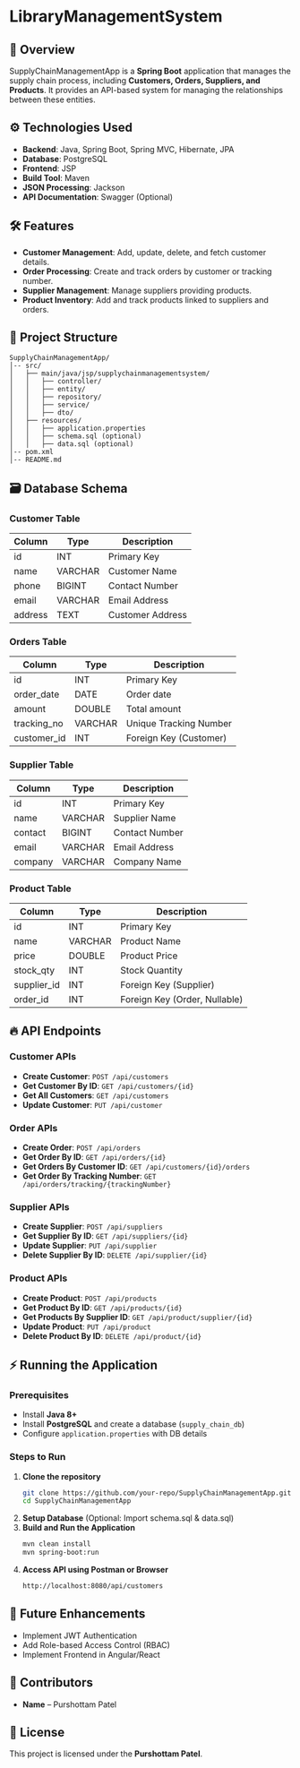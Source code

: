 # LibraryManagementSystem

## 📌 Overview
SupplyChainManagementApp is a **Spring Boot** application that manages the supply chain process, including **Customers, Orders, Suppliers, and Products**. It provides an API-based system for managing the relationships between these entities.

## ⚙️ Technologies Used
- **Backend**: Java, Spring Boot, Spring MVC, Hibernate, JPA
- **Database**: PostgreSQL
- **Frontend**: JSP
- **Build Tool**: Maven
- **JSON Processing**: Jackson
- **API Documentation**: Swagger (Optional)

## 🛠 Features
- **Customer Management**: Add, update, delete, and fetch customer details.
- **Order Processing**: Create and track orders by customer or tracking number.
- **Supplier Management**: Manage suppliers providing products.
- **Product Inventory**: Add and track products linked to suppliers and orders.

## 📂 Project Structure
```
SupplyChainManagementApp/
│-- src/
│   ├── main/java/jsp/supplychainmanagementsystem/
│   │   ├── controller/
│   │   ├── entity/
│   │   ├── repository/
│   │   ├── service/
│   │   ├── dto/
│   ├── resources/
│   │   ├── application.properties
│   │   ├── schema.sql (optional)
│   │   ├── data.sql (optional)
│-- pom.xml
│-- README.md
```

## 🗃 Database Schema
### Customer Table
| Column   | Type     | Description            |
|----------|---------|------------------------|
| id       | INT     | Primary Key            |
| name     | VARCHAR | Customer Name          |
| phone    | BIGINT  | Contact Number         |
| email    | VARCHAR | Email Address          |
| address  | TEXT    | Customer Address       |

### Orders Table
| Column          | Type     | Description                  |
|----------------|---------|------------------------------|
| id            | INT     | Primary Key                  |
| order_date    | DATE    | Order date                   |
| amount        | DOUBLE  | Total amount                 |
| tracking_no   | VARCHAR | Unique Tracking Number       |
| customer_id   | INT     | Foreign Key (Customer)       |

### Supplier Table
| Column     | Type     | Description            |
|-----------|---------|------------------------|
| id        | INT     | Primary Key            |
| name      | VARCHAR | Supplier Name          |
| contact   | BIGINT  | Contact Number         |
| email     | VARCHAR | Email Address          |
| company   | VARCHAR | Company Name           |

### Product Table
| Column      | Type     | Description                    |
|------------|---------|--------------------------------|
| id         | INT     | Primary Key                    |
| name       | VARCHAR | Product Name                   |
| price      | DOUBLE  | Product Price                  |
| stock_qty  | INT     | Stock Quantity                 |
| supplier_id| INT     | Foreign Key (Supplier)         |
| order_id   | INT     | Foreign Key (Order, Nullable)  |

## 🔥 API Endpoints
### Customer APIs
- **Create Customer**: `POST /api/customers`
- **Get Customer By ID**: `GET /api/customers/{id}`
- **Get All Customers**: `GET /api/customers`
- **Update Customer**: `PUT /api/customer`

### Order APIs
- **Create Order**: `POST /api/orders`
- **Get Order By ID**: `GET /api/orders/{id}`
- **Get Orders By Customer ID**: `GET /api/customers/{id}/orders`
- **Get Order By Tracking Number**: `GET /api/orders/tracking/{trackingNumber}`

### Supplier APIs
- **Create Supplier**: `POST /api/suppliers`
- **Get Supplier By ID**: `GET /api/suppliers/{id}`
-  **Update Supplier**: `PUT /api/supplier`
-  **Delete Supplier By ID**: `DELETE /api/supplier/{id}`

### Product APIs
- **Create Product**: `POST /api/products`
- **Get Product By ID**: `GET /api/products/{id}`
- **Get Products By Supplier ID**: `GET /api/product/supplier/{id}`
- **Update Product**: `PUT /api/product`
- **Delete Product By ID**: `DELETE /api/product/{id}`


## ⚡ Running the Application
### Prerequisites
- Install **Java 8+**
- Install **PostgreSQL** and create a database (`supply_chain_db`)
- Configure `application.properties` with DB details

### Steps to Run
1. **Clone the repository**
   ```sh
   git clone https://github.com/your-repo/SupplyChainManagementApp.git
   cd SupplyChainManagementApp
   ```
2. **Setup Database** (Optional: Import schema.sql & data.sql)
3. **Build and Run the Application**
   ```sh
   mvn clean install
   mvn spring-boot:run
   ```
4. **Access API using Postman or Browser**
   ```sh
   http://localhost:8080/api/customers
   ```

## 🚀 Future Enhancements
- Implement JWT Authentication
- Add Role-based Access Control (RBAC)
- Implement Frontend in Angular/React

## 🤝 Contributors
- **Name** – Purshottam Patel

## 📜 License
This project is licensed under the **Purshottam Patel**.
